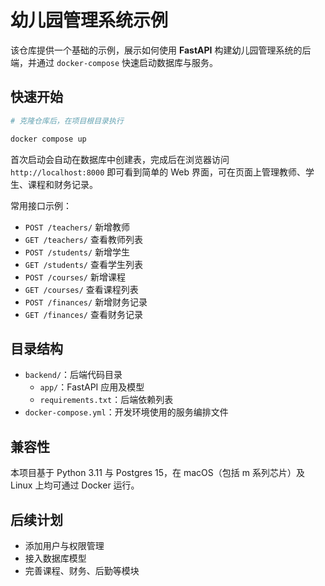 # 幼儿园管理系统示例

该仓库提供一个基础的示例，展示如何使用 **FastAPI** 构建幼儿园管理系统的后端，并通过 `docker-compose` 快速启动数据库与服务。

## 快速开始

```bash
# 克隆仓库后，在项目根目录执行

docker compose up
```

首次启动会自动在数据库中创建表，完成后在浏览器访问 `http://localhost:8000` 即可看到简单的 Web 界面，可在页面上管理教师、学生、课程和财务记录。

常用接口示例：

- `POST /teachers/` 新增教师
- `GET /teachers/` 查看教师列表
- `POST /students/` 新增学生
- `GET /students/` 查看学生列表
- `POST /courses/` 新增课程
- `GET /courses/` 查看课程列表
- `POST /finances/` 新增财务记录
- `GET /finances/` 查看财务记录

## 目录结构

- `backend/`：后端代码目录
  - `app/`：FastAPI 应用及模型
  - `requirements.txt`：后端依赖列表
- `docker-compose.yml`：开发环境使用的服务编排文件

## 兼容性

本项目基于 Python 3.11 与 Postgres 15，在 macOS（包括 m 系列芯片）及 Linux 上均可通过 Docker 运行。

## 后续计划

- 添加用户与权限管理
- 接入数据库模型
- 完善课程、财务、后勤等模块

